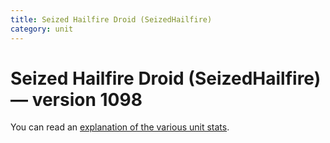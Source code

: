 ```yaml
---
title: Seized Hailfire Droid (SeizedHailfire)
category: unit
---
```


# Seized Hailfire Droid (SeizedHailfire) — version 1098

You can read an [explanation  of the various unit stats](unitexplained.md).

